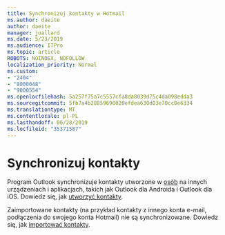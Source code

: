 ```yaml
---
title: Synchronizuj kontakty w Hotmail
ms.author: daeite
author: daeite
manager: joallard
ms.date: 5/23/2019
ms.audience: ITPro
ms.topic: article
ROBOTS: NOINDEX, NOFOLLOW
localization_priority: Normal
ms.custom:
- "2404"
- "8000048"
- "9000554"
ms.openlocfilehash: 5a257f75a7c5557cfa8da8039d75c4da098edda3
ms.sourcegitcommit: 5fb7a4b28859690020efdea630d03e70cc0e6334
ms.translationtype: MT
ms.contentlocale: pl-PL
ms.lasthandoff: 06/28/2019
ms.locfileid: "35371587"
---
```

# <a name="sync-contacts"></a>Synchronizuj kontakty

Program Outlook synchronizuje kontakty utworzone w [osób](https://outlook.live.com/people/) na innych urządzeniach i aplikacjach, takich jak Outlook dla Androida i Outlook dla iOS. Dowiedz się, jak [utworzyć kontakty](https://support.office.com/article/5b909158-036e-4820-92f7-2a27f57b9f01).

Zaimportowane kontakty (na przykład kontakty z innego konta e-mail, podłączenia do swojego konta Hotmail) nie są synchronizowane. Dowiedz się, jak [importować kontakty](https://support.office.com/article/285a3b55-8d93-4ac8-93df-43fffd13b2f1).